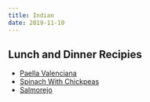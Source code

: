 ```yaml
---
title: Indian
date: 2019-11-10
---
```


## Lunch and Dinner Recipies

* [Paella Valenciana](/lunch-dinner/paella_valenciana)
* [Spinach With Chickpeas](/lunch-dinner/spinach_with_chickpeas)
* [Salmorejo](/lunch-dinner/salmorejo/)